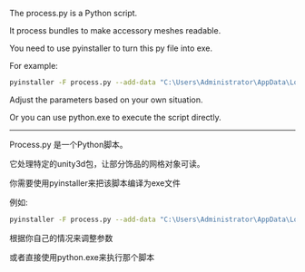 The process.py is a Python script.

It process bundles to make accessory meshes readable.

You need to use pyinstaller to turn this py file into exe.

For example: 
```bash
pyinstaller -F process.py --add-data "C:\Users\Administrator\AppData\Local\Packages\PythonSoftwareFoundation.Python.3.9_qbz5n2kfra8p0\LocalCache\local-packages\Python39\site-packages\UnityPy\resources;UnityPy\resources"
```

Adjust the parameters based on your own situation.

Or you can use python.exe to execute the script directly.

---

Process.py 是一个Python脚本。

它处理特定的unity3d包，让部分饰品的网格对象可读。

你需要使用pyinstaller来把该脚本编译为exe文件

例如: 
```bash
pyinstaller -F process.py --add-data "C:\Users\Administrator\AppData\Local\Packages\PythonSoftwareFoundation.Python.3.9_qbz5n2kfra8p0\LocalCache\local-packages\Python39\site-packages\UnityPy\resources;UnityPy\resources"
```
根据你自己的情况来调整参数

或者直接使用python.exe来执行那个脚本
